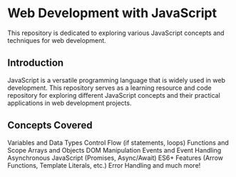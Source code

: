 # Web Development with JavaScript

This repository is dedicated to exploring various JavaScript concepts and techniques for web development.

## Introduction
JavaScript is a versatile programming language that is widely used in web development. This repository serves as a learning resource and code repository for exploring different JavaScript concepts and their practical applications in web development projects.

## Concepts Covered
Variables and Data Types
Control Flow (if statements, loops)
Functions and Scope
Arrays and Objects
DOM Manipulation
Events and Event Handling
Asynchronous JavaScript (Promises, Async/Await)
ES6+ Features (Arrow Functions, Template Literals, etc.)
Error Handling
and much more!
